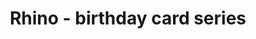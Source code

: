 ---
layout: posts
title: Rhino - birthday card series
image: "img/content/2014-03-26-rhino-<!--format-->"
image_large: "/img/content/2014-03-26-rhino-960x640.png"
---